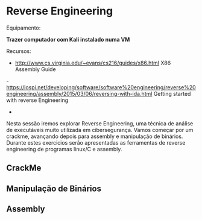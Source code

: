 # Reverse Engineering 

Equipamento:  

**Trazer computador com Kali instalado numa VM**


Recursos:

- http://www.cs.virginia.edu/~evans/cs216/guides/x86.html   X86 Assembly Guide

-https://lospi.net/developing/software/software%20engineering/reverse%20engineering/assembly/2015/03/06/reversing-with-ida.html Getting started with reverse Engineering

-


Nesta sessão iremos explorar Reverse Engineering, uma técnica de análise de executáveis muito utilizada em cibersegurança. Vamos começar por um crackme, avançando depois para assembly e manipulação de binários. Durante estes exercicios serão apresentadas as ferramentas de reverse engineering de programas linux/C e assembly.




## CrackMe

## Manipulação de Binários

## Assembly





